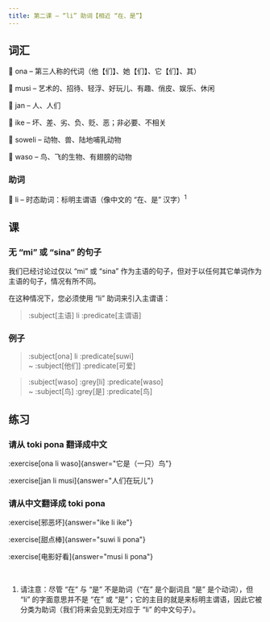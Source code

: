 ```yaml
---
title: 第二课 – “li” 助词【相近 “在、是”】
---
```


## 词汇
󱥆 ona – 第三人称的代词（他【们】、她【们】、它【们】、其）

󱤻 musi – 艺术的、招待、轻浮、好玩儿、有趣、俏皮、娱乐、休闲

󱤑 jan – 人、人们

󱤍 ike – 坏、差、劣、负、贬、恶；非必要、不相关

󱥢 soweli – 动物、兽、陆地哺乳动物

󱥴 waso – 鸟、飞的生物、有翅膀的动物

### 助词
󱤧 li – 时态助词：标明主谓语（像中文的 “在、是” 汉字）<sup>1</sup>

## 课
### 无 “mi” 或 “sina” 的句子

我们已经讨论过仅以 “mi” 或 “sina” 作为主语的句子，但对于以任何其它单词作为主语的句子，情况有所不同。

在这种情况下，您必须使用 “li” 助词来引入主谓语：

 > :subject[主语] li :predicate[主谓语]

 ### 例子
> :subject[ona] li :predicate[suwi] \
> ~ :subject[他们] :predicate[可爱]

> :subject[waso] :grey[li] :predicate[waso] \
> ~ :subject[鸟] :grey[是] :predicate[鸟]

## 练习
### 请从 toki pona 翻译成中文
:exercise[ona li waso]{answer="它是（一只）鸟"}

:exercise[jan li musi]{answer="人们在玩儿"}

### 请从中文翻译成 toki pona
:exercise[邪恶坏]{answer="ike li ike"}

:exercise[甜点棒]{answer="suwi li pona"}

:exercise[电影好看]{answer="musi li pona"}

<br />

1. 请注意：尽管 “在” 与 “是” 不是助词（“在” 是个副词且 “是” 是个动词），但 “li” 的字面意思并不是 “在” 或 “是”；它的主目的就是来标明主谓语，因此它被分类为助词（我们将来会见到无对应于 “li” 的中文句子）。
